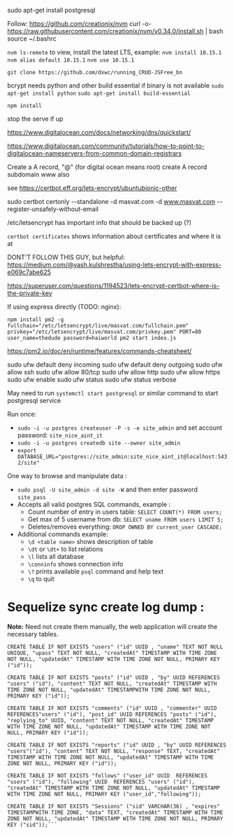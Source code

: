 sudo apt-get install postgresql

Follow: https://github.com/creationix/nvm
curl -o- https://raw.githubusercontent.com/creationix/nvm/v0.34.0/install.sh | bash
source ~/.bashrc

`nvm ls-remote` to view, install the latest LTS, example:
`nvm install 10.15.1`
`nvm alias default 10.15.1`
`nvm use 10.15.1`

`git clone https://github.com/dxwc/running_CRUD-JSFree_bn`

bcrypt needs python and other build essential if binary is not available
`sudo apt-get install python`
`sudo apt-get install build-essential`

`npm install`




stop the serve if up

https://www.digitalocean.com/docs/networking/dns/quickstart/

https://www.digitalocean.com/community/tutorials/how-to-point-to-digitalocean-nameservers-from-common-domain-registrars

Create a A record, "@" (for digital ocean means root)
create A record subdomain www also





see https://certbot.eff.org/lets-encrypt/ubuntubionic-other

sudo certbot certonly --standalone -d masvat.com -d www.masvat.com --register-unsafely-without-email

/etc/letsencrypt has important info that should be backed up (?)

`certbot certificates` shows information about certificates and where it is at

DONT'T FOLLOW THIS GUY, but helpful: https://medium.com/@yash.kulshrestha/using-lets-encrypt-with-express-e069c7abe625

https://superuser.com/questions/1194523/lets-encrypt-certbot-where-is-the-private-key









If using express directly (TODO: nginx):

`npm install pm2 -g`
`fullchain="/etc/letsencrypt/live/masvat.com/fullchain.pem" privkey="/etc/letsencrypt/live/masvat.com/privkey.pem" PORT=80 user_name=thedude password=haiworld pm2 start index.js`

https://pm2.io/doc/en/runtime/features/commands-cheatsheet/

sudo ufw default deny incoming
sudo ufw default deny outgoing
sudo ufw allow ssh
sudo ufw allow 80/tcp
sudo ufw allow http
sudo ufw allow https
sudo ufw enable
sudo ufw status
sudo ufw status verbose

May need to run `systemctl start postgresql` or similar command to start postgresql service

Run once:

+ `sudo -i -u postgres createuser -P -s -e site_admin` and set account password: `site_nice_aint_it`
+ `sudo -i -u postgres createdb site --owner site_admin`
+ `export DATABASE_URL="postgres://site_admin:site_nice_aint_it@localhost:5432/site"`

One way to browse and manipulate data :

+ `sudo psql -U site_admin -d site -W` and then enter password `site_pass`
+ Accepts all valid postgres SQL commands, example :
    + Count number of entry in users table: `SELECT COUNT(*) FROM users;`
    + Get max of 5 username from db: `SELECT uname FROM users LIMIT 5;`
    + Deletes/removes everything: `DROP OWNED BY current_user CASCADE;`
+ Additional commands example:
    + `\d <table name>` shows description of table
    + `\dt` or `\dt+` to list relations
    + `\l` lists all database
    + `\conninfo` shows connection info
    + `\?` prints available `psql` command and help text
    + `\q` to quit

# Sequelize sync create log dump :

__Note:__ Need not create them manually, the web application will create the necessary
tables.

```
CREATE TABLE IF NOT EXISTS "users" ("id" UUID , "uname" TEXT NOT NULL UNIQUE, "upass" TEXT NOT NULL, "createdAt" TIMESTAMP WITH TIME ZONE NOT NULL, "updatedAt" TIMESTAMP WITH TIME ZONE NOT NULL, PRIMARY KEY ("id"));

CREATE TABLE IF NOT EXISTS "posts" ("id" UUID , "by" UUID REFERENCES "users" ("id"), "content" TEXT NOT NULL, "createdAt" TIMESTAMP WITH TIME ZONE NOT NULL, "updatedAt" TIMESTAMPWITH TIME ZONE NOT NULL, PRIMARY KEY ("id"));

CREATE TABLE IF NOT EXISTS "comments" ("id" UUID , "commenter" UUID REFERENCES"users" ("id"), "post_id" UUID REFERENCES "posts" ("id"), "replying_to" UUID, "content" TEXT NOT NULL, "createdAt" TIMESTAMP WITH TIME ZONE NOT NULL, "updatedAt" TIMESTAMP WITH TIME ZONE NOT NULL, PRIMARY KEY ("id"));

CREATE TABLE IF NOT EXISTS "reports" ("id" UUID , "by" UUID REFERENCES "users"("id"), "content" TEXT NOT NULL, "response" TEXT, "createdAt" TIMESTAMP WITH TIME ZONE NOT NULL, "updatedAt" TIMESTAMP WITH TIME ZONE NOT NULL, PRIMARY KEY ("id"));

CREATE TABLE IF NOT EXISTS "follows" ("user_id" UUID  REFERENCES "users" ("id"), "following" UUID  REFERENCES "users" ("id"), "createdAt" TIMESTAMP WITH TIME ZONE NOT NULL, "updatedAt" TIMESTAMP WITH TIME ZONE NOT NULL, PRIMARY KEY ("user_id","following"));

CREATE TABLE IF NOT EXISTS "Sessions" ("sid" VARCHAR(36) , "expires" TIMESTAMPWITH TIME ZONE, "data" TEXT, "createdAt" TIMESTAMP WITH TIME ZONE NOT NULL, "updatedAt" TIMESTAMP WITH TIME ZONE NOT NULL, PRIMARY KEY ("sid"));```